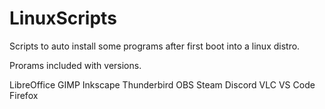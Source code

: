 # LinuxScripts
Scripts to auto install some programs after first boot into a linux distro.

Prorams included with versions.

LibreOffice
GIMP
Inkscape
Thunderbird
OBS
Steam
Discord
VLC
VS Code
Firefox
